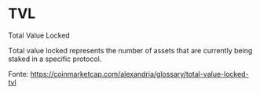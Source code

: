 
# TVL

Total Value Locked

Тotal value locked represents the number of assets that are currently being staked in a specific protocol.

Fonte: https://coinmarketcap.com/alexandria/glossary/total-value-locked-tvl
